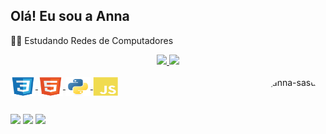 ## Olá! Eu sou a Anna

👨‍🦲 Estudando Redes de Computadores

<div align="center">
  <a href="https://github.com/annamanoelly">
  <img height="180em" src="https://github-readme-stats.vercel.app/api?username=annamanoelly&show_icons=true&theme=github_dark&include_all_commits=true&count_private=true"/>
  <img height="180em" src="https://github-readme-stats.vercel.app/api/top-langs/?username=annamanoelly&layout=compact&langs_count=7&theme=github_dark"/>
</div>
 
<div style="display: inline_block"><br>                                                             
  <img align="center" alt="anna-CSS" height="30" width="40" src="https://raw.githubusercontent.com/devicons/devicon/master/icons/css3/css3-original.svg">
  <img align="center" alt="Anna-HTML" height="30" width="40" src="https://raw.githubusercontent.com/devicons/devicon/master/icons/html5/html5-original.svg">
  <img align="center" alt="anna-Python" height="30" width="40" src="https://raw.githubusercontent.com/devicons/devicon/master/icons/python/python-original.svg">
  <img align="center" alt="Anna-Js" height="30" width="40" src="https://raw.githubusercontent.com/devicons/devicon/master/icons/javascript/javascript-plain.svg">
  <img align="right" alt="anna-sasuke" height="130" style="border-radius: 50px;" src="https://cdn.discordapp.com/attachments/993308290098417716/1039225315811139624/SasukeCl3Fssico832.webp">
</div>
  
  
  ##
  
<div> 
  <a href="https://www.instagram.com/anna.manoelly/" target="_blank"><img src="https://img.shields.io/badge/-Instagram-%23E4405F?style=for-the-badge&logo=instagram&logoColor=white" target="_blank"></a>
  <a href="Ah não#8515" target="_blank"><img src="https://img.shields.io/badge/Discord-7289DA?style=for-the-badge&logo=discord&logoColor=white" target="_blank"></a> 
  <a href="https://www.linkedin.com/in/anna-manoelly-batani-337266208
" target="_blank"><img src="https://img.shields.io/badge/-LinkedIn-%230077B5?style=for-the-badge&logo=linkedin&logoColor=white" target="_blank"></a> 

</div>
 

  



 
  
  





  
  
  
 
 

  
  


